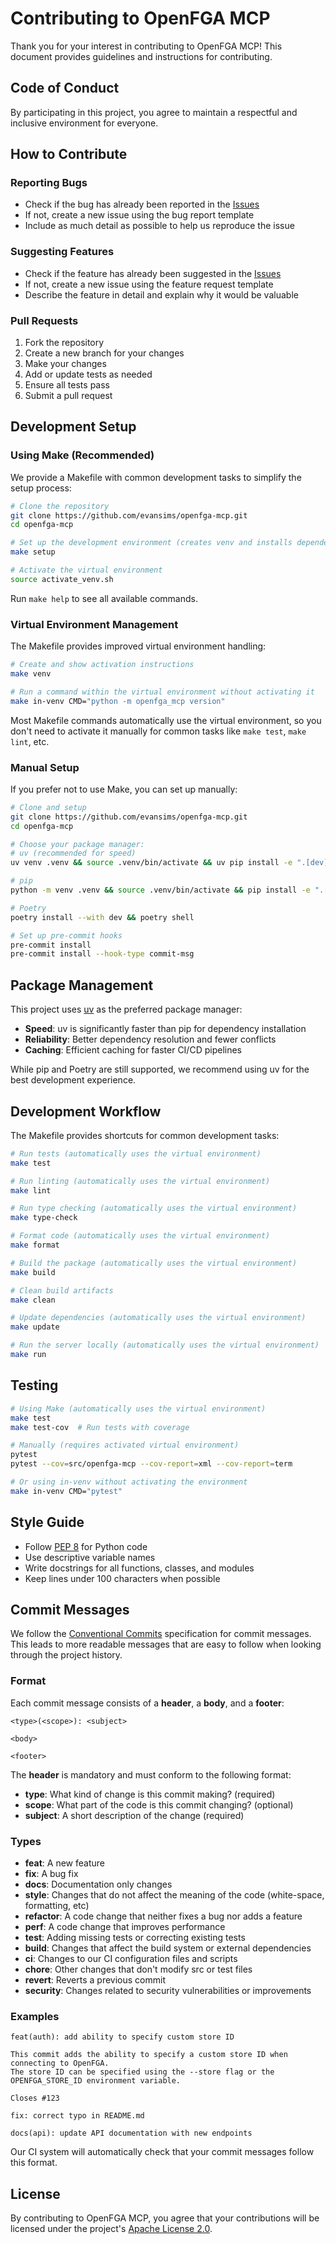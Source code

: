 # Contributing to OpenFGA MCP

Thank you for your interest in contributing to OpenFGA MCP! This document provides guidelines and instructions for contributing.

## Code of Conduct

By participating in this project, you agree to maintain a respectful and inclusive environment for everyone.

## How to Contribute

### Reporting Bugs

- Check if the bug has already been reported in the [Issues](https://github.com/evansims/openfga-mcp/issues)
- If not, create a new issue using the bug report template
- Include as much detail as possible to help us reproduce the issue

### Suggesting Features

- Check if the feature has already been suggested in the [Issues](https://github.com/evansims/openfga-mcp/issues)
- If not, create a new issue using the feature request template
- Describe the feature in detail and explain why it would be valuable

### Pull Requests

1. Fork the repository
2. Create a new branch for your changes
3. Make your changes
4. Add or update tests as needed
5. Ensure all tests pass
6. Submit a pull request

## Development Setup

### Using Make (Recommended)

We provide a Makefile with common development tasks to simplify the setup process:

```bash
# Clone the repository
git clone https://github.com/evansims/openfga-mcp.git
cd openfga-mcp

# Set up the development environment (creates venv and installs dependencies)
make setup

# Activate the virtual environment
source activate_venv.sh
```

Run `make help` to see all available commands.

### Virtual Environment Management

The Makefile provides improved virtual environment handling:

```bash
# Create and show activation instructions
make venv

# Run a command within the virtual environment without activating it
make in-venv CMD="python -m openfga_mcp version"
```

Most Makefile commands automatically use the virtual environment, so you don't need to activate it manually for common tasks like `make test`, `make lint`, etc.

### Manual Setup

If you prefer not to use Make, you can set up manually:

```bash
# Clone and setup
git clone https://github.com/evansims/openfga-mcp.git
cd openfga-mcp

# Choose your package manager:
# uv (recommended for speed)
uv venv .venv && source .venv/bin/activate && uv pip install -e ".[dev]"

# pip
python -m venv .venv && source .venv/bin/activate && pip install -e ".[dev]"

# Poetry
poetry install --with dev && poetry shell

# Set up pre-commit hooks
pre-commit install
pre-commit install --hook-type commit-msg
```

## Package Management

This project uses [uv](https://github.com/astral-sh/uv) as the preferred package manager:

- **Speed**: uv is significantly faster than pip for dependency installation
- **Reliability**: Better dependency resolution and fewer conflicts
- **Caching**: Efficient caching for faster CI/CD pipelines

While pip and Poetry are still supported, we recommend using uv for the best development experience.

## Development Workflow

The Makefile provides shortcuts for common development tasks:

```bash
# Run tests (automatically uses the virtual environment)
make test

# Run linting (automatically uses the virtual environment)
make lint

# Run type checking (automatically uses the virtual environment)
make type-check

# Format code (automatically uses the virtual environment)
make format

# Build the package (automatically uses the virtual environment)
make build

# Clean build artifacts
make clean

# Update dependencies (automatically uses the virtual environment)
make update

# Run the server locally (automatically uses the virtual environment)
make run
```

## Testing

```bash
# Using Make (automatically uses the virtual environment)
make test
make test-cov  # Run tests with coverage

# Manually (requires activated virtual environment)
pytest
pytest --cov=src/openfga-mcp --cov-report=xml --cov-report=term

# Or using in-venv without activating the environment
make in-venv CMD="pytest"
```

## Style Guide

- Follow [PEP 8](https://peps.python.org/pep-0008/) for Python code
- Use descriptive variable names
- Write docstrings for all functions, classes, and modules
- Keep lines under 100 characters when possible

## Commit Messages

We follow the [Conventional Commits](https://www.conventionalcommits.org/) specification for commit messages. This leads to more readable messages that are easy to follow when looking through the project history.

### Format

Each commit message consists of a **header**, a **body**, and a **footer**:

```
<type>(<scope>): <subject>

<body>

<footer>
```

The **header** is mandatory and must conform to the following format:

- **type**: What kind of change is this commit making? (required)
- **scope**: What part of the code is this commit changing? (optional)
- **subject**: A short description of the change (required)

### Types

- **feat**: A new feature
- **fix**: A bug fix
- **docs**: Documentation only changes
- **style**: Changes that do not affect the meaning of the code (white-space, formatting, etc)
- **refactor**: A code change that neither fixes a bug nor adds a feature
- **perf**: A code change that improves performance
- **test**: Adding missing tests or correcting existing tests
- **build**: Changes that affect the build system or external dependencies
- **ci**: Changes to our CI configuration files and scripts
- **chore**: Other changes that don't modify src or test files
- **revert**: Reverts a previous commit
- **security**: Changes related to security vulnerabilities or improvements

### Examples

```
feat(auth): add ability to specify custom store ID

This commit adds the ability to specify a custom store ID when connecting to OpenFGA.
The store ID can be specified using the --store flag or the OPENFGA_STORE_ID environment variable.

Closes #123
```

```
fix: correct typo in README.md
```

```
docs(api): update API documentation with new endpoints
```

Our CI system will automatically check that your commit messages follow this format.

## License

By contributing to OpenFGA MCP, you agree that your contributions will be licensed under the project's [Apache License 2.0](LICENSE).
